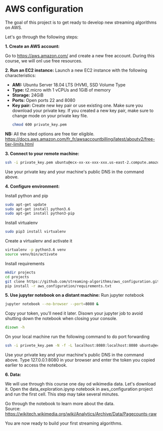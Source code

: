 # AWS configuration

The goal of this project is to get ready to develop new streaming algorithms on AWS.

Let's go through the following steps:

__1. Create an AWS account:__

Go to https://aws.amazon.com/ and create a new free account.
During this course, we will onl use free resources. 


__2. Run an EC2 instance:__
Launch a new EC2 instance with the following characteristics:
- __AMI:__ Ubuntu Server 18.04 LTS (HVM), SSD Volume Type
- __Type:__ t2.micro with 1 vCPUs and 1GiB of memory
- __Storage:__ 24GiB
- __Ports:__ Open ports 22 and 8080
- __Key pair:__ Create new key pair or use existing one. 
    Make sure you download your private key.
    If you created a new key pair, make sure to change mode on your private key file.
    ```bash
    chmod 600 private_key.pem
    ```

__NB:__ All the sited options are free tier eligible.
https://docs.aws.amazon.com/fr_fr/awsaccountbilling/latest/aboutv2/free-tier-limits.html

 
 __3. Connect to your remote machine:__
 ```bash
 ssh -i private_key.pem ubuntu@ecx-xx-xx-xxx-xxx.us-east-2.compute.amazonaws.com
 ```
Use your private key and your machine's public DNS in the command above.
 
 
 __4. Configure environment:__
 
 Install python and pip
 ```bash
 sudo apt-get update
 sudo apt-get install python3.6
 sudo apt-get install python3-pip

 ```
 Install virtualenv
 ```bash
 sudo pip3 install virtualenv 
 ```
 Create a virtualenv and activate it
 ```bash
 virtualenv -p python3.6 venv
 source venv/bin/activate
 ```
 Install requirements
 ```bash
 mkdir projects
 cd projects
 git clone https://github.com/streaming-algorithms/aws_configuration.git
 pip install -r aws_configuration/requirements.txt
 ```
 
 __5. Use jupyter notebook on a distant machine:__
 Run jupyter notebook
 ```bash
 jupyter notebook --no-browser --port=8080 &
 ```
 Copy your token, you'll need it later.
 Disown your jupyter job to avoid shutting down the notebook when closing your console.
 ```bash
 disown -h
 ```
 On your local machine run the following command to do port forwarding
 ```bash
 ssh -i privete_key.pem -N -f -L localhost:8080:localhost:8080 ubuntu@ecx-xx-xxx-xxx-xxx.eu-west-1.compute.amazonaws.com
 ```
 Use your private key and your machine's public DNS in the command above.
 Type 127.0.0.1:8080 in your browser and enter the token you copied earlier to access the notebook.
 
 
 __6. Data:__
 
 We will use through this course one day od wikimedia data. Let's download it.
 Open the data_exploration.ipynp notebook in aws_configuration project and run the 
 first cell. This step may take several minutes.
 
Go through the notebook to learn more about the data.   
Source: https://wikitech.wikimedia.org/wiki/Analytics/Archive/Data/Pagecounts-raw
 
 
 You are now ready to build your first streaming algorithms.